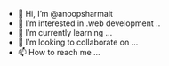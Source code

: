 - 👋 Hi, I’m @anoopsharmait
- 👀 I’m interested in .web development
  ..
- 🌱 I’m currently learning ...
- 💞️ I’m looking to collaborate on ...
- 📫 How to reach me ...

<!---
anoopsharmait/anoopsharmait is a ✨ special ✨ repository because its `README.md` (this file) appears on your GitHub profile.
You can click the Preview link to take a look at your changes.
--->
